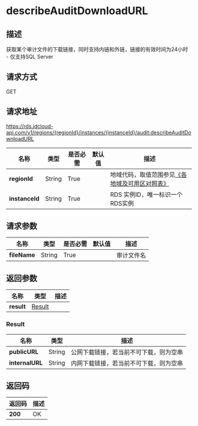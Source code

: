 # describeAuditDownloadURL


## 描述
获取某个审计文件的下载链接，同时支持内链和外链，链接的有效时间为24小时<br>- 仅支持SQL Server

## 请求方式
GET

## 请求地址
https://rds.jdcloud-api.com/v1/regions/{regionId}/instances/{instanceId}/audit:describeAuditDownloadURL

|名称|类型|是否必需|默认值|描述|
|---|---|---|---|---|
|**regionId**|String|True| |地域代码，取值范围参见[《各地域及可用区对照表》](../Enum-Definitions/Regions-AZ.md)|
|**instanceId**|String|True| |RDS 实例ID，唯一标识一个RDS实例|

## 请求参数
|名称|类型|是否必需|默认值|描述|
|---|---|---|---|---|
|**fileName**|String|True| |审计文件名|


## 返回参数
|名称|类型|描述|
|---|---|---|
|**result**|[Result](describeAuditDownloadURL#Result)| |

### <a name="Result">Result</a>
|名称|类型|描述|
|---|---|---|
|**publicURL**|String|公网下载链接，若当前不可下载，则为空串|
|**internalURL**|String|内网下载链接，若当前不可下载，则为空串|

## 返回码
|返回码|描述|
|---|---|
|**200**|OK|
